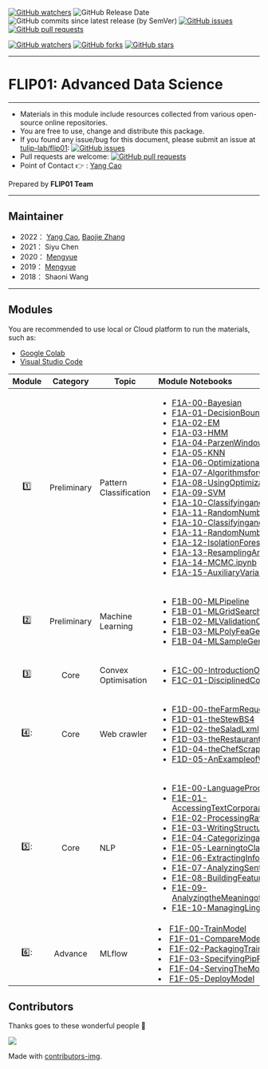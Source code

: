 [![GitHub watchers](https://img.shields.io/badge/tulip--lab-flip01-brightgreen?style=plastic)](https://github.com/tulip-lab/)
![GitHub Release Date](https://img.shields.io/github/release-date/tulip-lab/flip01)
![GitHub commits since latest release (by SemVer)](https://img.shields.io/github/commits-since/tulip-lab/flip01/latest)
[![GitHub issues](https://img.shields.io/github/issues/tulip-lab/sit742)](https://github.com/tulip-lab/flip01/issues)
[![GitHub pull requests](https://img.shields.io/github/issues-pr/tulip-lab/sit742)](https://github.com/tulip-lab/flip01/pulls) 


[![GitHub watchers](https://img.shields.io/github/watchers/tulip-lab/flip01.svg?style=social&label=Watch)](https://GitHub.com/tulip-lab/flip01/watchers/)
[![GitHub forks](https://img.shields.io/github/forks/tulip-lab/flip01.svg?style=social&label=Fork)](https://GitHub.com/tulip-lab/flip01/network/)
[![GitHub stars](https://img.shields.io/github/stars/tulip-lab/flip01.svg?style=social&label=Star)](https://GitHub.com/tulip-lab/flip01/stargazers/)


---

# FLIP01: Advanced Data Science

<!-- ![Cloud-First](Jupyter/image/CloudFirst.png)
 -->
---

- Materials in this module include resources collected from various open-source online repositories.
- You are free to use, change and distribute this package.
- If you found any issue/bug for this document, please submit an issue at [tulip-lab/flip01](https://github.com/tulip-lab/flip01/issues): [![GitHub issues](https://img.shields.io/github/issues/tulip-lab/flip01)](https://github.com/tulip-lab/flip01/issues)
- Pull requests are welcome: [![GitHub pull requests](https://img.shields.io/github/issues-pr/tulip-lab/flip01)](https://github.com/tulip-lab/flip01/pulls) 
- Point of Contact :point_right: : [Yang Cao](https://github.com/caoyangcharles)

Prepared by **FLIP01 Team** 


---

## Maintainer
* 2022： [Yang Cao](https://github.com/caoyangcharles), [Baojie Zhang](https://github.com/zhangdabao361)
* 2021： Siyu Chen
* 2020： [Mengyue](https://github.com/dmy666)
* 2019： [Mengyue](https://github.com/dmy666)
* 2018： Shaoni Wang

---
## Modules

You are recommended to use local or Cloud platform to run the materials, such as:

- [Google Colab](http://colab.research.google.com)
- [Visual Studio Code](https://code.visualstudio.com/)


| Module  |  Category  | Topic |  Module Notebooks |
| :----: |  :---: | -------| :----- | 
| :one: | Preliminary | Pattern Classification  |  <ul><li>[F1A-00-Bayesian](F1A-00-Bayesian.ipynb)</li><li>[F1A-01-DecisionBoundaries](F1A-01-DecisionBoundaries.ipynb)</li><li>[F1A-02-EM](F1A-02-EM.ipynb)</li><li>[F1A-03-HMM](F1A-03-HMM.ipynb)</li><li>[F1A-04-ParzenWindow.ipynb](F1A-04-ParzenWindow.ipynb)</li><li>[F1A-05-KNN](F1A-05-KNN.ipynb)</li><li>[F1A-06-OptimizationandRootFinding](F1A-06-OptimizationandRootFinding.ipynb)</li><li>[F1A-07-AlgorithmsforOptimization](F1A-07-AlgorithmsforOptimization.ipynb)</li><li>[F1A-08-UsingOptimizationRoutines](F1A-08-UsingOptimizationRoutines.ipynb)</li><li>[F1A-09-SVM](F1A-09-SVM.ipynb)</li><li>[F1A-10-ClassifyingandCalculating](F1A-10-ClassifyingandCalculating.ipynb)</li><li>[F1A-11-RandomNumbers](F1A-11-RandomNumbers.ipynb)</li><li>[F1A-10-ClassifyingandCalculating](F1A-10-ClassifyingandCalculating.ipynb)</li><li>[F1A-11-RandomNumbers](F1A-11-RandomNumbers.ipynb)</li><li>[F1A-12-IsolationForest](F1A-12-IsolationForest.ipynb)</li><li>[F1A-13-ResamplingAndSimulation.ipynb](F1A-13-ResamplingAndSimulation)</li><li>[F1A-14-MCMC.ipynb](F1A-14-MCMC.ipynb)</li><li>[F1A-15-AuxiliaryVariableMCMC](F1A-15-AuxiliaryVariableMCMC.ipynb)</li></ul>  |
| :two: | Preliminary | Machine Learning |   <ul><li>[F1B-00-MLPipeline](F1B-00-MLPipeline.ipynb)</li><li>[F1B-01-MLGridSearch](F1B-01-MLGridSearch.ipynb)</li><li>[F1B-02-MLValidationCurves](F1B-02-MLValidationCurves.ipynb)</li><li>[F1B-03-MLPolyFeaGeneration](F1B-03-MLPolyFeaGeneration.ipynb)</li><li>[F1B-04-MLSampleGenerators](F1B-04-MLSampleGenerators.ipynb)</li></ul>|
| :three: | Core | Convex Optimisation |  <ul><li>[F1C-00-IntroductionOfCVXPY](F1C-00-IntroductionOfCVXPY.ipynb)</li><li>[F1C-01-DisciplinedConvexProgramming](F1C-01-DisciplinedConvexProgramming.ipynb)</li>  |
| 4️⃣: | Core | Web crawler | <ul><li>[F1D-00-theFarmRequests](F1D-00-theFarmRequests.ipynb)</li><li>[F1D-01-theStewBS4](F1D-01-theStewBS4.ipynb)</li><li>[F1D-02-theSaladLxml](F1D-02-theSaladLxml.ipynb)</li><li>[F1D-03-theRestaurantSelenium](F1D-03-theRestaurantSelenium.ipynb)</li><li>[F1D-04-theChefScrapy](F1D-04-theChefScrapy.ipynb)</li><li>[F1D-05-AnExampleofWebCrawler](F1D-05-AnExampleofWebCrawler.ipynb)</li>   |
| 5️⃣: | Core | NLP |   <ul><li>[F1E-00-LanguageProcessingandPython](F1E-00-LanguageProcessingandPython.ipynb)</li><li>[F1E-01-AccessingTextCorporaandLexicalResources](F1E-01-AccessingTextCorporaandLexicalResources.ipynb)</li><li>[F1E-02-ProcessingRawText](F1E-02-ProcessingRawText.ipynb)</li><li>[F1E-03-WritingStructuredPrograms](F1E-03-WritingStructuredPrograms.ipynb)</li><li>[F1E-04-CategorizingandTaggingWords](F1E-04-CategorizingandTaggingWords.ipynb)</li><li>[F1E-05-LearningtoClassifyText](F1E-05-LearningtoClassifyText.ipynb)</li><li>[F1E-06-ExtractingInformationfromText](F1E-06-ExtractingInformationfromText.ipynb)</li><li>[F1E-07-AnalyzingSentenceStructure](F1E-07-AnalyzingSentenceStructure.ipynb)</li><li>[F1E-08-BuildingFeatureBasedGrammars](F1E-08-BuildingFeatureBasedGrammars.ipynb)</li><li>[F1E-09-AnalyzingtheMeaningofSentences.ipynb](F1E-09-AnalyzingtheMeaningofSentences.ipynb)</li><li>[F1E-10-ManagingLinguisticData](F1E-10-ManagingLinguisticData.ipynb)</li></ul>   |
| 6️⃣: | Advance | MLflow | <li>[F1F-00-TrainModel](F1F-00-TrainModel.ipynb)</li><li>[F1F-01-CompareModel](F1F-01-CompareModel.ipynb)</li><li>[F1F-02-PackagingTrainingCode](F1F-02-PackagingTrainingCode.ipynb)</li><li>[F1F-03-SpecifyingPipRequirements](F1F-03-SpecifyingPipRequirements.ipynb)</li><li>[F1F-04-ServingTheModel](F1F-04-ServingTheModel.ipynb)</li><li>[F1F-05-DeployModel](F1F-05-DeployModel.ipynb)</li>   |


## Contributors 

Thanks goes to these wonderful people :tulip:  


<a href="https://github.com/tulip-lab/flip01/graphs/contributors">
  <img src="https://contrib.rocks/image?repo=tulip-lab/flip01" />
</a>


Made with [contributors-img](https://contrib.rocks).
